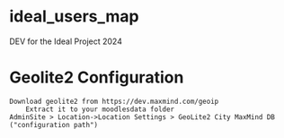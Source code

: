 # ideal_users_map
DEV for the Ideal Project 2024

# Geolite2 Configuration
    Download geolite2 from https://dev.maxmind.com/geoip
        Extract it to your moodlesdata folder
    AdminSite > Location->Location Settings > GeoLite2 City MaxMind DB ("configuration path")

